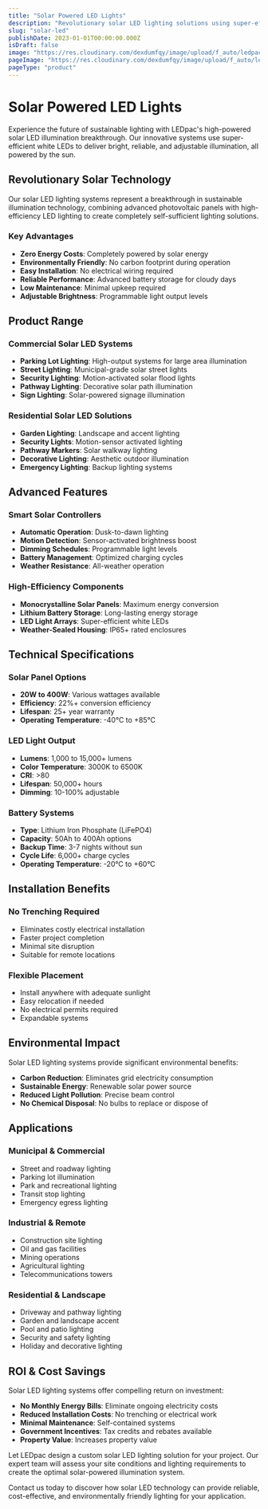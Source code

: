 ```yaml
---
title: "Solar Powered LED Lights"
description: "Revolutionary solar LED lighting solutions using super-efficient white LEDs for reliable, eco-friendly illumination."
slug: "solar-led"
publishDate: 2023-01-01T00:00:00.000Z
isDraft: false
image: "https://res.cloudinary.com/dexdumfqy/image/upload/f_auto/ledpac/products/solar-night-light_qvvfgr.jpg"
pageImage: "https://res.cloudinary.com/dexdumfqy/image/upload/f_auto/ledpac/products/solar-night-light_qvvfgr.jpg"
pageType: "product"
---
```


# Solar Powered LED Lights

Experience the future of sustainable lighting with LEDpac's high-powered solar LED illumination breakthrough. Our innovative systems use super-efficient white LEDs to deliver bright, reliable, and adjustable illumination, all powered by the sun.

## Revolutionary Solar Technology

Our solar LED lighting systems represent a breakthrough in sustainable illumination technology, combining advanced photovoltaic panels with high-efficiency LED lighting to create completely self-sufficient lighting solutions.

### Key Advantages

- **Zero Energy Costs**: Completely powered by solar energy
- **Environmentally Friendly**: No carbon footprint during operation
- **Easy Installation**: No electrical wiring required
- **Reliable Performance**: Advanced battery storage for cloudy days
- **Low Maintenance**: Minimal upkeep required
- **Adjustable Brightness**: Programmable light output levels

## Product Range

### Commercial Solar LED Systems
- **Parking Lot Lighting**: High-output systems for large area illumination
- **Street Lighting**: Municipal-grade solar street lights
- **Security Lighting**: Motion-activated solar flood lights
- **Pathway Lighting**: Decorative solar path illumination
- **Sign Lighting**: Solar-powered signage illumination

### Residential Solar LED Solutions
- **Garden Lighting**: Landscape and accent lighting
- **Security Lights**: Motion-sensor activated lighting
- **Pathway Markers**: Solar walkway lighting
- **Decorative Lighting**: Aesthetic outdoor illumination
- **Emergency Lighting**: Backup lighting systems

## Advanced Features

### Smart Solar Controllers
- **Automatic Operation**: Dusk-to-dawn lighting
- **Motion Detection**: Sensor-activated brightness boost
- **Dimming Schedules**: Programmable light levels
- **Battery Management**: Optimized charging cycles
- **Weather Resistance**: All-weather operation

### High-Efficiency Components
- **Monocrystalline Solar Panels**: Maximum energy conversion
- **Lithium Battery Storage**: Long-lasting energy storage
- **LED Light Arrays**: Super-efficient white LEDs
- **Weather-Sealed Housing**: IP65+ rated enclosures

## Technical Specifications

### Solar Panel Options
- **20W to 400W**: Various wattages available
- **Efficiency**: 22%+ conversion efficiency
- **Lifespan**: 25+ year warranty
- **Operating Temperature**: -40°C to +85°C

### LED Light Output
- **Lumens**: 1,000 to 15,000+ lumens
- **Color Temperature**: 3000K to 6500K
- **CRI**: >80
- **Lifespan**: 50,000+ hours
- **Dimming**: 10-100% adjustable

### Battery Systems
- **Type**: Lithium Iron Phosphate (LiFePO4)
- **Capacity**: 50Ah to 400Ah options
- **Backup Time**: 3-7 nights without sun
- **Cycle Life**: 6,000+ charge cycles
- **Operating Temperature**: -20°C to +60°C

## Installation Benefits

### No Trenching Required
- Eliminates costly electrical installation
- Faster project completion
- Minimal site disruption
- Suitable for remote locations

### Flexible Placement
- Install anywhere with adequate sunlight
- Easy relocation if needed
- No electrical permits required
- Expandable systems

## Environmental Impact

Solar LED lighting systems provide significant environmental benefits:

- **Carbon Reduction**: Eliminates grid electricity consumption
- **Sustainable Energy**: Renewable solar power source
- **Reduced Light Pollution**: Precise beam control
- **No Chemical Disposal**: No bulbs to replace or dispose of

## Applications

### Municipal & Commercial
- Street and roadway lighting
- Parking lot illumination
- Park and recreational lighting
- Transit stop lighting
- Emergency egress lighting

### Industrial & Remote
- Construction site lighting
- Oil and gas facilities
- Mining operations
- Agricultural lighting
- Telecommunications towers

### Residential & Landscape
- Driveway and pathway lighting
- Garden and landscape accent
- Pool and patio lighting
- Security and safety lighting
- Holiday and decorative lighting

## ROI & Cost Savings

Solar LED lighting systems offer compelling return on investment:

- **No Monthly Energy Bills**: Eliminate ongoing electricity costs
- **Reduced Installation Costs**: No trenching or electrical work
- **Minimal Maintenance**: Self-contained systems
- **Government Incentives**: Tax credits and rebates available
- **Property Value**: Increases property value

Let LEDpac design a custom solar LED lighting solution for your project. Our expert team will assess your site conditions and lighting requirements to create the optimal solar-powered illumination system.

Contact us today to discover how solar LED technology can provide reliable, cost-effective, and environmentally friendly lighting for your application.
